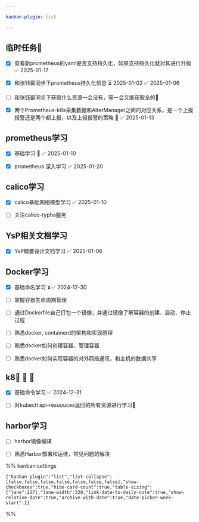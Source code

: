 ```yaml
---

kanban-plugin: list

---
```


## 临时任务🔼

- [x] 查看新prometheus的yaml是否支持持久化，如果支持持久化就对其进行升级 ✅ 2025-01-17
- [x] 和张钰叡同步下prometheus持久化信息 ⏳ 2025-01-02 ✅ 2025-01-06
- [ ] 和张钰叡同步下获取什么资源一会没有，等一会又能获取全的🔼
- [x] 两个Prometheus-k8s采集数据和AlterManager之间的对应关系，是一个上报报警还是两个都上报，以及上报报警的策略 🔼 ✅ 2025-01-13


## prometheus学习

- [x] 基础学习 🔼 ✅ 2025-01-10
- [x] prometheus 深入学习 ✅ 2025-01-20


## calico学习

- [x] calico基础网络模型学习 ✅ 2025-01-10
- [ ] 关注calico-typha服务


## YsP相关文档学习

- [x] YsP概要设计文档学习 ✅ 2025-01-06


## Docker学习

- [x] 基础命名学习 ⏫ ✅ 2024-12-30
- [ ] 掌握容器生命周期管理
- [ ] 通过Dockerfile自己打包一个镜像，并通过镜像了解容器的创建、启动、停止过程
- [ ] 熟悉docker, containerd的架构和实现原理
- [ ] 熟悉docker如何创建容器，管理容器
- [ ] 熟悉docker如何实现容器的对外网络通讯，和主机的数据共享


## k8🛫 📅 🔼

- [x] 基础命令学习 ✅ 2024-12-31
- [ ] 对kubectl api-resuouces返回的所有资源进行学习🔼


## harbor学习

- [ ] harbor镜像编译
- [ ] 熟悉Harbor部署和运维，常见问题的解决




%% kanban:settings
```
{"kanban-plugin":"list","list-collapse":[false,false,false,false,false,false,false],"show-checkboxes":true,"hide-card-count":true,"table-sizing":{"lane":227},"lane-width":320,"link-date-to-daily-note":true,"show-relative-date":true,"archive-with-date":true,"date-picker-week-start":1}
```
%%